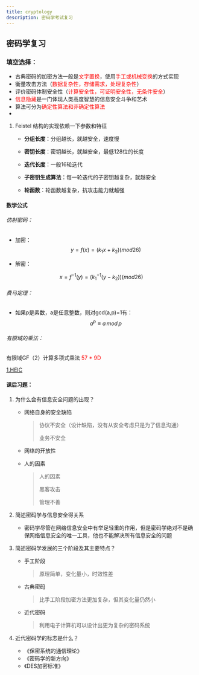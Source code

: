 ```yaml
---
title: cryptology
description: 密码学考试复习
---
```




## 密码学复习



### 填空选择：

* 古典密码的加密方法一般是<font color="red">文字置换</font>，使用<font color="red">手工或机械变换</font>的方式实现
* 衡量攻击方法（<font color="red">数据复杂性，存储需求，处理复杂性</font>）
* 评价密码体制安全性（<font color="red">计算安全性，可证明安全性，无条件安全</font>）
* <font color="red">信息隐藏</font>是一门体现人类高度智慧的信息安全斗争和艺术
* 算法可分为<font color="red">确定性算法和非确定性算法</font>
* 

1. Feistel 结构的实现依赖一下参数和特征

   * **分组长度**：分组越长，就越安全，速度慢

   * **密钥长度**：密钥越长，就越安全，最低128位的长度

   * **迭代长度**：一般16轮迭代

   * **子密钥生成算法**：每一轮迭代的子密钥越复杂，就越安全

   * **轮函数**：轮函数越复杂，抗攻击能力就越强

     







#### 数学公式

###### 仿射密码：

* 加密：
  $$
  y = f(x)=(k_1x+k_2)(mod26)
  $$
  
* 解密：

$$
x=f^{-1}(y)=(k_1^{-1}(y-k_2))(mod26)
$$



###### 费马定理：

* 如果p是素数，a是任意整数，则对gcd(a,p)=1有：
  $$
  a^p\equiv a \,mod \,p
  $$
  



###### 有限域的乘法：

有限域GF（2）计算多项式乘法 <font color="red">57 * 9D</font>

  [1.HEIC](_crypto/1.HEIC) 

#### 课后习题：

1. 为什么会有信息安全问题的出现？

   * 网络自身的安全缺陷

     > 协议不安全（设计缺陷，没有从安全考虑只是为了信息沟通）
     >
     > 业务不安全

   * 网络的开放性

   * 人的因素
   
     > 人的因素
     >
     > 黑客攻击
     >
     > 管理不善

2. 简述密码学与信息安全得关系
   * 密码学尽管在网络信息安全中有举足轻重的作用，但是密码学绝对不是确保网络信息安全的唯一工具，他也不能解决所有信息安全的问题

3. 简述密码学发展的三个阶段及其主要特点？

   * 手工阶段

     > 原理简单，变化量小，时效性差

   * 古典密码

     > 比手工阶段加密方法更加复杂，但其变化量仍然小

   * 近代密码

     > 利用电子计算机可以设计出更为复杂的密码系统

4. 近代密码学的标志是什么？

   * 《保密系统的通信理论》
   * 《密码学的新方向》
   * 《DES加密标准》
   
   
   
   
   
   
   
   
   
   
   
   
   
   
   
   
   
   
   
   
   
   
